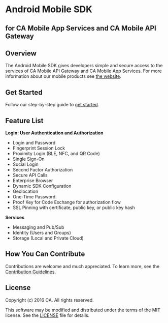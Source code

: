 # Android Mobile SDK
## for CA Mobile App Services and CA Mobile API Gateway

## Overview
The Android Mobile SDK gives developers simple and secure access to the services of CA Mobile API Gateway and CA Mobile App Services. 
For more information about our mobile products see [the website][mas.ca.com].

## Get Started
Follow our step-by-step guide to [get started][get-started].

## Feature List

**Login: User Authentication and Authorization**  
- Login and Password
- Fingerprint Session Lock
- Proximity Login (BLE, NFC, and QR Code)
- Single Sign-On
- Social Login
- Second Factor Authorization
- Secure API Calls
- Enterprise Browser
- Dynamic SDK Configuration
- Geolocation
- One-Time Password
- Proof Key for Code Exchange for authorization flow
- SSL Pinning with certificate, public key, or public key hash

**Services**  
- Messaging and Pub/Sub
- Identity (Users and Groups)
- Storage (Local and Private Cloud)

## How You Can Contribute

Contributions are welcome and much appreciated. To learn more, see the [Contribution Guidelines][contributing].

## License

Copyright (c) 2016 CA. All rights reserved.

This software may be modified and distributed under the terms
of the MIT license. See the [LICENSE][license-link] file for details.

 [mag]: https://docops.ca.com/mag
 [mas.ca.com]: http://mas.ca.com/
 [docs]: http://mas.ca.com/docs/
 [blog]: http://mas.ca.com/blog/
 [get-started]: http://mas.ca.com/get-started

 [releases]: ../../releases
 [contributing]: /CONTRIBUTING.md
 [license-link]: /LICENSE
